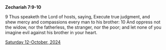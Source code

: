 **Zechariah 7:9-10**

9 Thus speaketh the Lord of hosts, saying, Execute true judgment, and shew mercy and compassions every man to his brother: 10 And oppress not the widow, nor the fatherless, the stranger, nor the poor; and let none of you imagine evil against his brother in your heart.

[Saturday 12-October, 2024](https://getbible.life/kjv/Zechariah/7/9-10)
